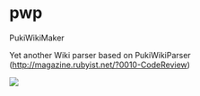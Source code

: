 # pwp
PukiWikiMaker

Yet another Wiki parser based on PukiWikiParser (http://magazine.rubyist.net/?0010-CodeReview)

<a href="https://codeclimate.com/github/elm200/pwp"><img src="https://codeclimate.com/github/elm200/pwp/badges/gpa.svg" /></a>
